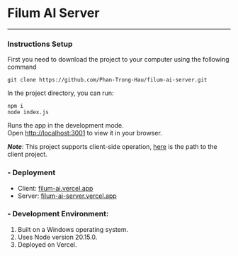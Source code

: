# Filum AI Server

---

### Instructions Setup

First you need to download the project to your computer using the following command

```
git clone https://github.com/Phan-Trong-Hau/filum-ai-server.git
```

In the project directory, you can run:

```
npm i
node index.js
```

Runs the app in the development mode.\
Open [http://localhost:3001](http://localhost:3001) to view it in your browser.

**_Note_**: This project supports client-side operation, [here](https://github.com/Phan-Trong-Hau/filum-ai) is the path to the client project.

### - Deployment

- Client: [filum-ai.vercel.app](https://filum-ai.vercel.app/)
- Server: [filum-ai-server.vercel.app](https://filum-ai-server.vercel.app/)

### - Development Environment:

1. Built on a Windows operating system.
2. Uses Node version 20.15.0.
3. Deployed on Vercel.
